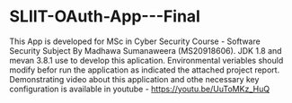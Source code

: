 # SLIIT-OAuth-App---Final
This App is developed for MSc in Cyber Security Course - Software Security Subject By Madhawa Sumanaweera (MS20918606).
JDK 1.8 and mevan 3.8.1 use to develop this aplication.
Environmental veriables should modify befor run the application as indicated the attached project report.
Demonstrating video about this application and othe necessary key configuration is available in youtube - https://youtu.be/UuToMKz_HuQ
